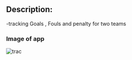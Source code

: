 
## Description: 
-tracking Goals , Fouls and penalty for two teams

### Image of app
![trac](https://user-images.githubusercontent.com/19974428/45529842-b95cdf80-b7e7-11e8-8514-70c52c5a4368.PNG)
